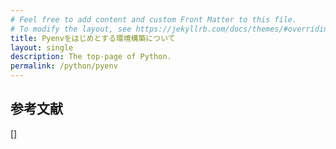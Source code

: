 ```yaml
---
# Feel free to add content and custom Front Matter to this file.
# To modify the layout, see https://jekyllrb.com/docs/themes/#overriding-theme-defaults
title: Pyenvをはじめとする環境構築について
layout: single
description: The top-page of Python.
permalink: /python/pyenv
---
```




## 参考文献

[]